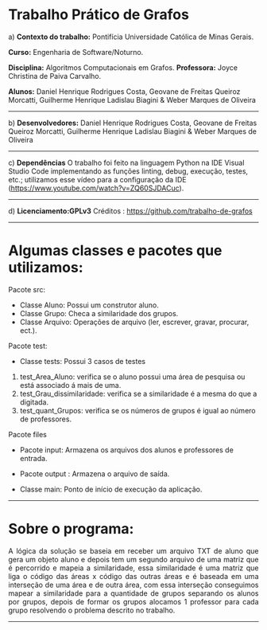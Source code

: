 # Trabalho Prático de Grafos

a) **Contexto do trabalho:** Pontifícia Universidade Católica de Minas Gerais. 

**Curso:** Engenharia de Software/Noturno. 

**Disciplina:** Algoritmos Computacionais em Grafos. **Professora:** Joyce Christina de Paiva Carvalho. 

**Alunos:** Daniel Henrique Rodrigues Costa, Geovane de Freitas Queiroz Morcatti, Guilherme Henrique Ladislau Biagini & Weber Marques de Oliveira

---------------------------------------------------------------------------------------------------------------------------------
 
b) **Desenvolvedores:** Daniel Henrique Rodrigues Costa, Geovane de Freitas Queiroz Morcatti, Guilherme Henrique Ladislau Biagini & Weber Marques de Oliveira

---------------------------------------------------------------------------------------------------------------------------------
 
c) **Dependências** O trabalho foi feito na linguagem Python na IDE Visual Studio Code implementando as funções linting, debug, execução, testes, etc.; utilizamos esse vídeo para a configuração da IDE (https://www.youtube.com/watch?v=ZQ60SJDACuc).

---------------------------------------------------------------------------------------------------------------------------------

d) **Licenciamento:GPLv3** Créditos : https://github.com/trabalho-de-grafos

---------------------------------------------------------------------------------------------------------------------------------

<h1> Algumas classes e pacotes que utilizamos: </h1>

Pacote src:
- Classe Aluno: Possui um construtor aluno.
- Classe Grupo: Checa a similaridade dos grupos.
- Classe Arquivo: Operações de arquivo (ler, escrever, gravar, procurar, ect.).

Pacote test:
- Classe tests: Possui 3 casos de testes
1. test_Area_Aluno: verifica se o aluno possui uma área de pesquisa ou está associado á mais de uma.
2. test_Grau_dissimilaridade: verifica se a similaridade é a mesma do que a digitada.
3. test_quant_Grupos: verifica se os números de grupos é igual ao número de professores. 

Pacote files 
- Pacote input: Armazena os arquivos dos alunos e professores de entrada.
- Pacote output : Armazena o arquivo de saída.

- Classe main: Ponto de início de execução da aplicação.

---------------------------------------------------------------------------------------------------------------------------------

<h1> Sobre o programa: </h1>
<p align="justify"> A lógica da solução se baseia em receber um arquivo TXT de aluno que gera um objeto aluno e depois tem um segundo arquivo de uma matriz que é percorrido e mapeia a similaridade, essa similaridade é uma matriz que liga o código das áreas x código das outras áreas e é baseada em uma interseção de uma área e de outra área, com essa interseção conseguimos mapear a similaridade para a quantidade de grupos separando os alunos por grupos, depois de formar os grupos alocamos 1 professor para cada grupo resolvendo o problema descrito no trabalho.</p>

--------------------------------------------------------------------------------------------------------------------------------------
